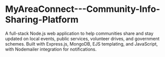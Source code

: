 # MyAreaConnect---Community-Info-Sharing-Platform
A full-stack Node.js web application to help communities share and stay updated on local events, public services, volunteer drives, and government schemes. Built with Express.js, MongoDB, EJS templating, and JavaScript, with Nodemailer integration for notifications.
